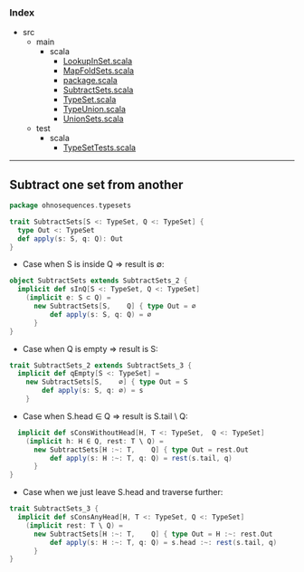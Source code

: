 ### Index

+ src
  + main
    + scala
      + [LookupInSet.scala](LookupInSet.md)
      + [MapFoldSets.scala](MapFoldSets.md)
      + [package.scala](package.md)
      + [SubtractSets.scala](SubtractSets.md)
      + [TypeSet.scala](TypeSet.md)
      + [TypeUnion.scala](TypeUnion.md)
      + [UnionSets.scala](UnionSets.md)
  + test
    + scala
      + [TypeSetTests.scala](../../test/scala/TypeSetTests.md)

------

## Subtract one set from another

```scala
package ohnosequences.typesets

trait SubtractSets[S <: TypeSet, Q <: TypeSet] {
  type Out <: TypeSet
  def apply(s: S, q: Q): Out
}
```

* Case when S is inside Q => result is ∅:

```scala
object SubtractSets extends SubtractSets_2 {
  implicit def sInQ[S <: TypeSet, Q <: TypeSet]
    (implicit e: S ⊂ Q) = 
      new SubtractSets[S,    Q] { type Out = ∅
          def apply(s: S, q: Q) = ∅
      }
}
```

* Case when Q is empty => result is S:

```scala
trait SubtractSets_2 extends SubtractSets_3 {
  implicit def qEmpty[S <: TypeSet] = 
    new SubtractSets[S,    ∅] { type Out = S
        def apply(s: S, q: ∅) = s
    }
```

* Case when S.head ∈ Q => result is S.tail \ Q:

```scala
  implicit def sConsWithoutHead[H, T <: TypeSet,  Q <: TypeSet] 
    (implicit h: H ∈ Q, rest: T \ Q) = 
      new SubtractSets[H :~: T,    Q] { type Out = rest.Out
          def apply(s: H :~: T, q: Q) = rest(s.tail, q)
      }
}
```

* Case when we just leave S.head and traverse further:

```scala
trait SubtractSets_3 {
  implicit def sConsAnyHead[H, T <: TypeSet, Q <: TypeSet] 
    (implicit rest: T \ Q) =
      new SubtractSets[H :~: T,    Q] { type Out = H :~: rest.Out
          def apply(s: H :~: T, q: Q) = s.head :~: rest(s.tail, q)
      }
}

```

